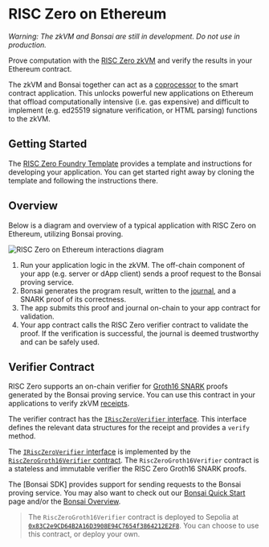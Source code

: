 # RISC Zero on Ethereum

_Warning: The zkVM and Bonsai are still in development. Do not use in production._

Prove computation with the [RISC Zero zkVM](../zkvm) and verify the results in your Ethereum contract.

The zkVM and Bonsai together can act as a [coprocessor][coprocessor-article] to the smart contract application.
This unlocks powerful new applications on Ethereum that offload computationally intensive (i.e. gas expensive) and difficult to implement (e.g. ed25519 signature verification, or HTML parsing) functions to the zkVM.

## Getting Started

The [RISC Zero Foundry Template][foundry-template] provides a template and instructions for developing your application.
You can get started right away by cloning the template and following the instructions there.

## Overview

Below is a diagram and overview of a typical application with RISC Zero on Ethereum, utilizing Bonsai proving.

![RISC Zero on Ethereum interactions diagram](/img/risc0-ethereum-interaction.png)

1. Run your application logic in the zkVM. The off-chain component of your app (e.g. server or dApp client) sends a proof request to the Bonsai proving service.
2. Bonsai generates the program result, written to the [journal][term-journal], and a SNARK proof of its correctness.
3. The app submits this proof and journal on-chain to your app contract for validation.
4. Your app contract calls the RISC Zero verifier contract to validate the proof. If the verification is successful, the journal is deemed trustworthy and can be safely used.

## Verifier Contract

RISC Zero supports an on-chain verifier for [Groth16 SNARK][groth16-article] proofs generated by the Bonsai proving service.
You can use this contract in your applications to verify zkVM [receipts][term-receipt].

The verifier contract has the [`IRiscZeroVerifier` interface][IRiscZeroVerifier.sol].
This interface defines the relevant data structures for the receipt and provides a `verify` method.

The [`IRiscZeroVerifier` interface][IRiscZeroVerifier.sol] is implemented by the [`RiscZeroGroth16Verifier` contract][RiscZeroGroth16Verifier.sol].
The `RiscZeroGroth16Verifier` contract is a stateless and immutable verifier the RISC Zero Groth16 SNARK proofs.


<!-- TODO(#1423) Replace this note with a dedicated page for verifier contract information -->
The [Bonsai SDK] provides support for sending requests to the Bonsai proving service.
You may also want to check out our [Bonsai Quick Start](../bonsai/quickstart.md) page and/or the [Bonsai Overview](../bonsai).

> The `RiscZeroGroth16Verifier` contract is deployed to Sepolia at [`0x83C2e9CD64B2A16D3908E94C7654f3864212E2F8`][etherscan-0x83C2e9CD64B2A16D3908E94C7654f3864212E2F8].
> You can choose to use this contract, or deploy your own.

[IRiscZeroVerifier.sol]: https://github.com/risc0/risc0-ethereum/blob/main/contracts/src/IRiscZeroVerifier.sol
[RiscZeroGroth16Verifier.sol]: https://github.com/risc0/risc0-ethereum/blob/main/contracts/src/groth16/RiscZeroGroth16Verifier.sol
[coprocessor-article]: https://www.risczero.com/news/a-guide-to-zk-coprocessors-for-scalability
[etherscan-0x83C2e9CD64B2A16D3908E94C7654f3864212E2F8]: https://sepolia.etherscan.io/address/0x83c2e9cd64b2a16d3908e94c7654f3864212e2f8#code
[foundry-template]: https://github.com/risc0/bonsai-foundry-template
[groth16-article]: https://www.risczero.com/news/on-chain-verification
[term-journal]: /terminology#journal
[term-receipt]: /terminology#receipt
